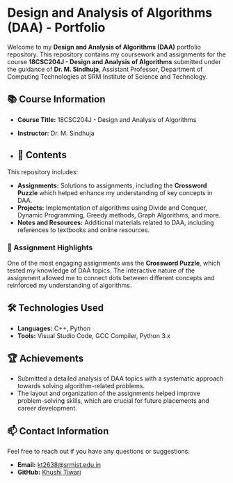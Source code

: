 # Design and Analysis of Algorithms (DAA) - Portfolio

Welcome to my **Design and Analysis of Algorithms (DAA)** portfolio repository. This repository contains my coursework and assignments for the course **18CSC204J - Design and Analysis of Algorithms** submitted under the guidance of **Dr. M. Sindhuja**, Assistant Professor, Department of Computing Technologies at SRM Institute of Science and Technology.

## 📚 Course Information
- **Course Title:** 18CSC204J - Design and Analysis of Algorithms
- **Instructor:** Dr. M. Sindhuja

- ## 📂 Contents
This repository includes:
- **Assignments:** Solutions to assignments, including the **Crossword Puzzle** which helped enhance my understanding of key concepts in DAA.
- **Projects:** Implementation of algorithms using Divide and Conquer, Dynamic Programming, Greedy methods, Graph Algorithms, and more.
- **Notes and Resources:** Additional materials related to DAA, including references to textbooks and online resources.

### 🌟 Assignment Highlights
One of the most engaging assignments was the **Crossword Puzzle**, which tested my knowledge of DAA topics. The interactive nature of the assignment allowed me to connect dots between different concepts and reinforced my understanding of algorithms.

## 🛠️ Technologies Used
- **Languages:** C++, Python
- **Tools:** Visual Studio Code, GCC Compiler, Python 3.x

## 🏆 Achievements
- Submitted a detailed analysis of DAA topics with a systematic approach towards solving algorithm-related problems.
- The layout and organization of the assignments helped improve problem-solving skills, which are crucial for future placements and career development.

## 📫 Contact Information
Feel free to reach out if you have any questions or suggestions:
- **Email:** kt2638@srmist.edu.in
- **GitHub:** [Khushi Tiwari](https://github.com/Khushitiwari08)
